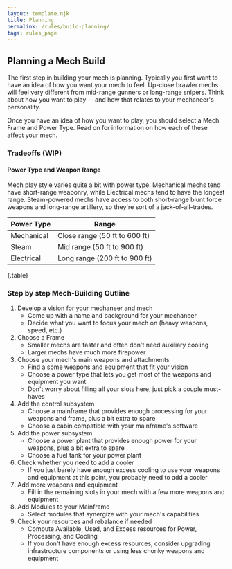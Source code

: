 ```yaml
---
layout: template.njk
title: Planning
permalink: /rules/build-planning/
tags: rules_page
---
```

## Planning a Mech Build
The first step in building your mech is planning. Typically you first want to have an idea of how you want your mech to feel. Up-close brawler mechs will feel very different from mid-range gunners or long-range snipers. Think about how you want to play -- and how that relates to your mechaneer's personality.

Once you have an idea of how you want to play, you should select a Mech Frame and Power Type. Read on for information on how each of these affect your mech.

### Tradeoffs (WIP)

#### Power Type and Weapon Range
Mech play style varies quite a bit with power type. Mechanical mechs tend have short-range weaponry, while Electrical mechs tend to have the longest range. Steam-powered mechs have access to both short-range blunt force weapons and long-range artillery, so they're sort of a jack-of-all-trades.

| Power Type  | Range                         |
| ----------- | ----------------------------- |
| Mechanical  | Close range (50 ft to 600 ft) |
| Steam       | Mid range (50 ft to 900 ft)   |
| Electrical  | Long range (200 ft to 900 ft) |

{.table}

<!-- TODO: Discuss fuel type and power plant class tradeoffs -->

### Step by step Mech-Building Outline

1. Develop a vision for your mechaneer and mech
    - Come up with a name and background for your mechaneer
    - Decide what you want to focus your mech on (heavy weapons, speed, etc.)
2. Choose a Frame
    - Smaller mechs are faster and often don't need auxiliary cooling
    - Larger mechs have much more firepower
3. Choose your mech's main weapons and attachments
    - Find a some weapons and equipment that fit your vision
    - Choose a power type that lets you get most of the weapons and equipment you want
    - Don't worry about filling all your slots here, just pick a couple must-haves
4. Add the control subsystem
    - Choose a mainframe that provides enough processing for your weapons and frame, plus a bit extra to spare
    - Choose a cabin compatible with your mainframe's software
5. Add the power subsystem
    - Choose a power plant that provides enough power for your weapons, plus a bit extra to spare
    - Choose a fuel tank for your power plant
6. Check whether you need to add a cooler
    - If you just barely have enough excess cooling to use your weapons and equipment at this point, you probably need to add a cooler
7. Add more weapons and equipment
    - Fill in the remaining slots in your mech with a few more weapons and equipment
8. Add Modules to your Mainframe
    - Select modules that synergize with your mech's capabilities
8. Check your resources and rebalance if needed
    - Compute Available, Used, and Excess resources for Power, Processing, and Cooling
    - If you don't have enough excess resources, consider upgrading infrastructure components or using less chonky weapons and equipment